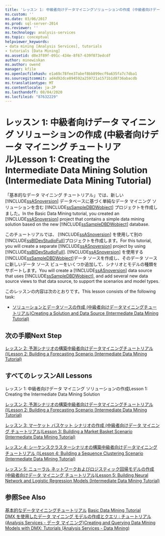 ```yaml
---
title: 'レッスン 1: 中級者向けデータマイニングソリューションの作成 (中級者向けデータマイニングチュートリアル) |Microsoft Docs'
ms.custom: ''
ms.date: 03/06/2017
ms.prod: sql-server-2014
ms.reviewer: ''
ms.technology: analysis-services
ms.topic: conceptual
helpviewer_keywords:
- data mining [Analysis Services], tutorials
- tutorials [Data Mining]
ms.assetid: d8e3f89f-091c-434e-8f67-639f073edcdf
author: minewiskan
ms.author: owend
manager: kfile
ms.openlocfilehash: e1a69c78fee37abef8bb899ecf9a635fa7c7dba1
ms.sourcegitcommit: ad4d92dce894592a259721a1571b1d8736abacdb
ms.translationtype: MT
ms.contentlocale: ja-JP
ms.lasthandoff: 08/04/2020
ms.locfileid: "87632229"
---
```

# <a name="lesson-1-creating-the-intermediate-data-mining-solution-intermediate-data-mining-tutorial"></a><span data-ttu-id="ce2d2-102">レッスン 1: 中級者向けデータ マイニング ソリューションの作成 (中級者向けデータ マイニング チュートリアル)</span><span class="sxs-lookup"><span data-stu-id="ce2d2-102">Lesson 1: Creating the Intermediate Data Mining Solution (Intermediate Data Mining Tutorial)</span></span>
  <span data-ttu-id="ce2d2-103">「基本的なデータ マイニング チュートリアル」では、新しい [!INCLUDE[ssASnoversion](../includes/ssasnoversion-md.md)] データベースに基づく単純なデータ マイニング ソリューションを含む [!INCLUDE[ssSampleDBDWobject](../includes/sssampledbdwobject-md.md)] プロジェクトを作成しました。</span><span class="sxs-lookup"><span data-stu-id="ce2d2-103">In the Basic Data Mining tutorial, you created an [!INCLUDE[ssASnoversion](../includes/ssasnoversion-md.md)] project that contains a simple data mining solution based on the new [!INCLUDE[ssSampleDBDWobject](../includes/sssampledbdwobject-md.md)] database.</span></span>  
  
 <span data-ttu-id="ce2d2-104">このチュートリアルでは、 [!INCLUDE[ssASnoversion](../includes/ssasnoversion-md.md)] を使用して別の [!INCLUDE[ssBIDevStudioFull](../includes/ssbidevstudiofull-md.md)]プロジェクトを作成します。</span><span class="sxs-lookup"><span data-stu-id="ce2d2-104">For this tutorial, you will create a separate [!INCLUDE[ssASnoversion](../includes/ssasnoversion-md.md)] project by using [!INCLUDE[ssBIDevStudioFull](../includes/ssbidevstudiofull-md.md)].</span></span> <span data-ttu-id="ce2d2-105">[!INCLUDE[ssASnoversion](../includes/ssasnoversion-md.md)] を使用する [!INCLUDE[ssSampleDBDWobject](../includes/sssampledbdwobject-md.md)]データ ソースを作成し、そのデータ ソースに新しいデータ ソース ビューをいくつか追加して、シナリオとモデルの種類をサポートします。</span><span class="sxs-lookup"><span data-stu-id="ce2d2-105">You will create a [!INCLUDE[ssASnoversion](../includes/ssasnoversion-md.md)] data source that uses [!INCLUDE[ssSampleDBDWobject](../includes/sssampledbdwobject-md.md)], and add several new data source views to that data source, to support the scenarios and model types.</span></span>  
  
 <span data-ttu-id="ce2d2-106">このレッスンの内容は次のとおりです。</span><span class="sxs-lookup"><span data-stu-id="ce2d2-106">This lesson consists of the following task:</span></span>  
  
-   [<span data-ttu-id="ce2d2-107">ソリューションとデータソースの作成 &#40;中級者向けデータマイニングチュートリアル&#41;</span><span class="sxs-lookup"><span data-stu-id="ce2d2-107">Creating a Solution and Data Source &#40;Intermediate Data Mining Tutorial&#41;</span></span>](../../2014/tutorials/creating-a-solution-and-data-source-intermediate-data-mining-tutorial.md)  
  
## <a name="next-step"></a><span data-ttu-id="ce2d2-108">次の手順</span><span class="sxs-lookup"><span data-stu-id="ce2d2-108">Next Step</span></span>  
 [<span data-ttu-id="ce2d2-109">レッスン 2: 予測シナリオの構築中級者向けデータマイニングチュートリアル &#40;&#41;</span><span class="sxs-lookup"><span data-stu-id="ce2d2-109">Lesson 2: Building a Forecasting Scenario &#40;Intermediate Data Mining Tutorial&#41;</span></span>](../../2014/tutorials/lesson-2-building-a-forecasting-scenario-intermediate-data-mining-tutorial.md)  
  
## <a name="all-lessons"></a><span data-ttu-id="ce2d2-110">すべてのレッスン</span><span class="sxs-lookup"><span data-stu-id="ce2d2-110">All Lessons</span></span>  
 <span data-ttu-id="ce2d2-111">レッスン 1: 中級者向けデータ マイニング ソリューションの作成</span><span class="sxs-lookup"><span data-stu-id="ce2d2-111">Lesson 1: Creating the Intermediate Data Mining Solution</span></span>  
  
 [<span data-ttu-id="ce2d2-112">レッスン 2: 予測シナリオの構築中級者向けデータマイニングチュートリアル &#40;&#41;</span><span class="sxs-lookup"><span data-stu-id="ce2d2-112">Lesson 2: Building a Forecasting Scenario &#40;Intermediate Data Mining Tutorial&#41;</span></span>](../../2014/tutorials/lesson-2-building-a-forecasting-scenario-intermediate-data-mining-tutorial.md)  
  
 [<span data-ttu-id="ce2d2-113">レッスン 3: マーケット バスケット シナリオの作成 (中級者向けデータ マイニング チュートリアル)</span><span class="sxs-lookup"><span data-stu-id="ce2d2-113">Lesson 3: Building a Market Basket Scenario &#40;Intermediate Data Mining Tutorial&#41;</span></span>](../../2014/tutorials/lesson-3-building-a-market-basket-scenario-intermediate-data-mining-tutorial.md)  
  
 [<span data-ttu-id="ce2d2-114">レッスン 4: シーケンスクラスターシナリオの構築中級者向けデータマイニングチュートリアル &#40;&#41;</span><span class="sxs-lookup"><span data-stu-id="ce2d2-114">Lesson 4: Building a Sequence Clustering Scenario &#40;Intermediate Data Mining Tutorial&#41;</span></span>](../../2014/tutorials/lesson-4-build-sequence-clustering-scenario-intermediate-data-mining.md)  
  
 [<span data-ttu-id="ce2d2-115">レッスン 5: ニューラル ネットワークおよびロジスティック回帰モデルの作成 &#40;中級者向けデータ マイニング チュートリアル&#41;</span><span class="sxs-lookup"><span data-stu-id="ce2d2-115">Lesson 5: Building Neural Network and Logistic Regression Models &#40;Intermediate Data Mining Tutorial&#41;</span></span>](../../2014/tutorials/lesson-5-build-models-intermediate-data-mining-tutorial.md)  
  
## <a name="see-also"></a><span data-ttu-id="ce2d2-116">参照</span><span class="sxs-lookup"><span data-stu-id="ce2d2-116">See Also</span></span>  
 <span data-ttu-id="ce2d2-117">[基本的なデータマイニングチュートリアル](../../2014/tutorials/basic-data-mining-tutorial.md) </span><span class="sxs-lookup"><span data-stu-id="ce2d2-117">[Basic Data Mining Tutorial](../../2014/tutorials/basic-data-mining-tutorial.md) </span></span>  
 [<span data-ttu-id="ce2d2-118">DMX を使用したデータ マイニング モデルの作成とクエリ : チュートリアル &#40;Analysis Services - データ マイニング&#41;</span><span class="sxs-lookup"><span data-stu-id="ce2d2-118">Creating and Querying Data Mining Models with DMX: Tutorials &#40;Analysis Services - Data Mining&#41;</span></span>](../../2014/tutorials/create-query-data-mining-models-dmx-tutorials.md)  
  
  

